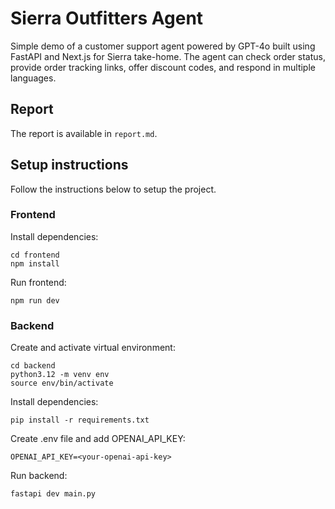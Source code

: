 # Sierra Outfitters Agent

Simple demo of a customer support agent powered by GPT-4o built using FastAPI and Next.js for Sierra take-home. The agent can check order status, provide order tracking links, offer discount codes, and respond in multiple languages.

## Report

The report is available in `report.md`.

## Setup instructions

Follow the instructions below to setup the project.

### Frontend

Install dependencies:

```
cd frontend
npm install
```

Run frontend:

```
npm run dev
```

### Backend

Create and activate virtual environment:

```
cd backend
python3.12 -m venv env
source env/bin/activate
```

Install dependencies:

```
pip install -r requirements.txt
```

Create .env file and add OPENAI_API_KEY:

```
OPENAI_API_KEY=<your-openai-api-key>
```

Run backend:

```
fastapi dev main.py
```
